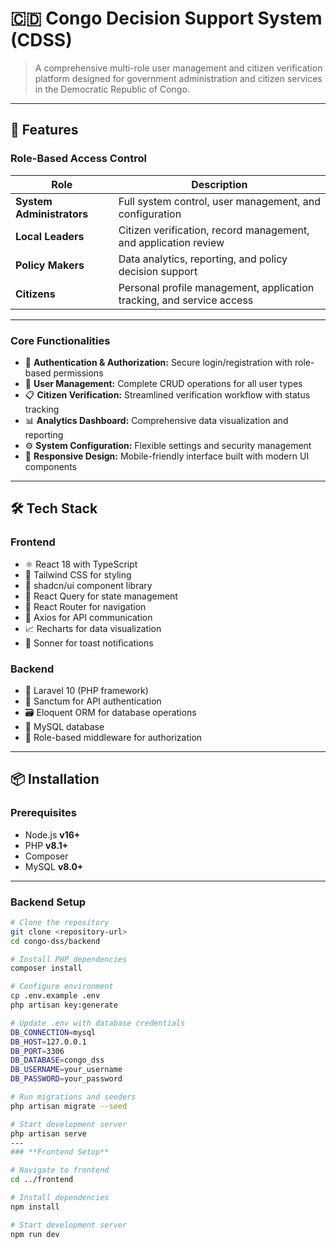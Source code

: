 # 🇨🇩 Congo Decision Support System (CDSS)

> A comprehensive multi-role user management and citizen verification platform designed for government administration and citizen services in the Democratic Republic of Congo.

---

## 🚀 Features

### **Role-Based Access Control**
| Role | Description |
|------|--------------|
| **System Administrators** | Full system control, user management, and configuration |
| **Local Leaders** | Citizen verification, record management, and application review |
| **Policy Makers** | Data analytics, reporting, and policy decision support |
| **Citizens** | Personal profile management, application tracking, and service access |

---

### **Core Functionalities**
- 🔐 **Authentication & Authorization:** Secure login/registration with role-based permissions  
- 👥 **User Management:** Complete CRUD operations for all user types  
- 📋 **Citizen Verification:** Streamlined verification workflow with status tracking  
- 📊 **Analytics Dashboard:** Comprehensive data visualization and reporting  
- ⚙ **System Configuration:** Flexible settings and security management  
- 📱 **Responsive Design:** Mobile-friendly interface built with modern UI components  

---

## 🛠 Tech Stack

### **Frontend**
- ⚛️ React 18 with TypeScript  
- 🎨 Tailwind CSS for styling  
- 🧩 shadcn/ui component library  
- 🔄 React Query for state management  
- 🧭 React Router for navigation  
- 📡 Axios for API communication  
- 📈 Recharts for data visualization  
- 🔔 Sonner for toast notifications  

### **Backend**
- 🐘 Laravel 10 (PHP framework)  
- 🔑 Sanctum for API authentication  
- 🗃 Eloquent ORM for database operations  
- 🧱 MySQL database  
- 🧰 Role-based middleware for authorization  

---

## 📦 Installation

### **Prerequisites**
- Node.js **v16+**
- PHP **v8.1+**
- Composer
- MySQL **v8.0+**

---

### **Backend Setup**

```bash
# Clone the repository
git clone <repository-url>
cd congo-dss/backend

# Install PHP dependencies
composer install

# Configure environment
cp .env.example .env
php artisan key:generate

# Update .env with database credentials
DB_CONNECTION=mysql
DB_HOST=127.0.0.1
DB_PORT=3306
DB_DATABASE=congo_dss
DB_USERNAME=your_username
DB_PASSWORD=your_password

# Run migrations and seeders
php artisan migrate --seed

# Start development server
php artisan serve
---
### **Frontend Setup**

# Navigate to frontend
cd ../frontend

# Install dependencies
npm install

# Start development server
npm run dev


